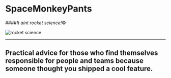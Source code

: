# SpaceMonkeyPants

####<em>It aint rocket science!</em>&copy;

![rocket science](https://lh3.googleusercontent.com/-T7051nJAtvg/VOIclFbX37I/AAAAAAAAAKg/_YX9yPM-jv8/w500-h359-no/john-houbolt-opt.jpg)

-----

## Practical advice for those who find themselves responsible for people and teams because someone thought you shipped a cool feature.
